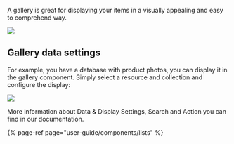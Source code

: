 [comment]: # ($page_title=Gallery)
[comment]: # ($page_description=Gallery overview as a component)

A gallery is great for displaying your items in a visually appealing and easy to comprehend way. 

![](https://gblobscdn.gitbook.com/assets%2F-LQ08RFAKZvFADEiXKFy%2F-MEUTS5Cb65Kk4L2d8GI%2F-MEUXNeBh1w66d2Pgil0%2Fimage.png?alt=media&token=08a4ca9d-d341-40db-8c38-ba5450e53f7b)

## Gallery data settings

For example, you have a database with product photos, you can display it in the gallery component. Simply select a resource and collection and configure the display:

![](https://gblobscdn.gitbook.com/assets%2F-LQ08RFAKZvFADEiXKFy%2F-MEUTS5Cb65Kk4L2d8GI%2F-MEUZHNQbiX8joctXtPL%2FGIF.gif?alt=media&token=734fbba7-954a-4cbc-9c56-54654859b39b)

More information about Data & Display Settings, Search and Action you can find in our documentation.

{% page-ref page="user-guide/components/lists" %}




